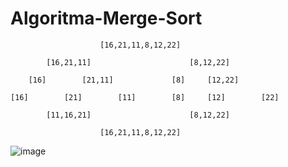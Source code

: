 # Algoritma-Merge-Sort

											
											
						[16,21,11,8,12,22]					
											
			[16,21,11]						[8,12,22]		
											
		[16]		[21,11]				[8]		[12,22]	
											
	[16]		[21]		[11]		[8]		[12]		[22]
											
			[11,16,21]						[8,12,22]		
											
						[16,21,11,8,12,22]	
      
![image](https://github.com/ertecino/Algoritma-Merge-Sort/assets/147555058/28e23629-582f-48ba-84ab-8f51d5d48630)
